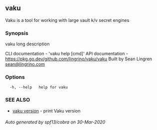 ## vaku

Vaku is a tool for working with large vault k/v secret engines

### Synopsis

vaku
long
description

CLI documentation - 'vaku help [cmd]'
API documentation - https://pkg.go.dev/github.com/lingrino/vaku/vaku
Built by Sean Lingren <sean@lingrino.com>

### Options

```
  -h, --help   help for vaku
```

### SEE ALSO

* [vaku version](vaku_version.md)	 - print Vaku version

###### Auto generated by spf13/cobra on 30-Mar-2020
